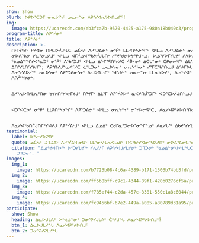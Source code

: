 ```yaml
---
show: Show
blurb: ᐅᑭᐅᕐᑕᑐᒥ ᓂᕆᔭᑦᓭᑦ ᓄᓇᓕᓐᓂ ᐱᕈᕐᓯᐊᕆᔭᐅᑎᓗᒋᑦ!
img:
  image: https://ucarecdn.com/eb3fca7b-9570-4425-a175-980a18b040c3/program_growing_gallery_hero_hu442f92c194b8366c6d17f195c98b3046_7444961_1000x600_fit_q75_box.jpg
program-title: ᐱᕈᕐᓰᓃᑦ
title: ᐱᕈᕐᓰᓃᑦ
description: >-
  ᑎᒻᒥᔫᒃᑯᑦ ᑭᓯᐊᓂ ᑎᑭᑕᐅᓲᒍᒻᒪᑕ ᓄᑖᔦᑦ ᐱᕈᕐᑐᕕᓃᑦ ᓂᖀᑦ ᒪᒪᕈᑎᑦᓴᔭᖏᑦ ᐊᒻᒪᓗ ᐱᕈᕐᑐᕕᓃᑦ ᓂᕆᔭᑦᓭᑦ ᓄᖑᓐᓂᐅᔭᓲᑦ
  ᓂᐅᕕᕐᕕᓂ ᓯᓚᕐᓂᓗᒻᒧᑦ ᐊᒻᒪᓗ ᐊᒥᓲᓗᐊᕐᖃᔭᓲᒍᒐᑎᒃ ᓱᑦᔪᖑᓂᐅᔭᕿᒧᓪᓗ. ᐅᓄᕐᓯᐅᒥᓯᒪᔪᑦ ᐱᔭᐅᒍᓐᓇᓗᑎᒃ ᓄᑖᔦᑦ
  ᖃᓄᐃᖕᖏᓯᐊᕐᓇᑐᑦ ᓂᖀᑦ ᐱᖃᕐᑐᒍᑦ ᐊᒻᒪᓗ ᐃᖏᕐᕋᑎᑦᓯᓱᑕ 40-ᓂᒃ ᐃᑕᒐᓐᓂᒃ ᑕᑭᓂᓕᒻᒥᒃ ᐃᒪᕐᒧᑦ ᐱᕈᑦᓯᐊᓂᒃ
  ᐃᑎᕐᓯᒪᑎᑦᓯᕕᒻᒥᒃ; ᐱᕈᕐᑎᓯᒍᓐᓇᐸᑦᓱᑕ ᓈᒻᒪᑐᓂᒃ ᓄᓇᐅᔭᓂᒃ ᓂᕆᔭᑦᓴᓂᒃ ᓯᕐᒥᑕᖃᕐᑎᓇᒍ ᐃᑦᔨᒥᐅᒐᓗᐊᖅ. ᐱᕈᕐᓰᕕᒃ
  ᐃᓂᕐᓯᕕᐅᓲᖅ ᓄᓇᐅᔭᓂᒃ ᐱᕈᕐᑐᕕᓂᕐᓂᒃ ᐃᓚᐅᑎᓗᒋᑦ ᖁᖑᓖᑦ ᓄᓇᓕᓐᓂ ᒪᒪᕆᔭᐅᔪᑦ, ᐃᓄᑦᔪᐊᑉ ᓄᓇᖓᓂ ᓇᐹᕐᑐᖃᖕᖏᑐᒥ
  ᐱᕈᓲᑦᓴᔭᓂᒃ.


  ᐃᓱᕐᕆᐅᑎᒻᒪᕆᑦᑎᓂ ᑲᔪᓯᑎᑦᓯᕙᒻᒥᔪᒍᑦ ᒥᑭᔪᒥᒃ ᐃᒪᕐᒥ ᐱᕈᕐᓰᕕᐅᑉ ᓇᐸᔪᑎᒎᕐᑐᒥᒃ ᐊᑐᕐᑕᐅᓲᒍᑎᓪᓗᒍ ᐃᓕᓐᓂᐊᑎᑦᓯᐅᑕᐅᑦᓱᓂ ᐱᓇᓱᐊᕈᑦᔨᐅᑎᑦᑎᓂᒃ. ᐃᒣᒍᓐᓇᐸᑦᓱᑕ, ᐃᒐᓛᒥ ᐱᕈᕐᓰᕕᒃ ᐊᒻᒪᓗ ᓯᓚᒦᑦᑐᖅ ᐸᕐᖄᓯᐅᕐᕕᒃ ᐆᑦᑐᕋᕈᓐᓇᐅᑎᒋᓕᕐᓱᒍ ᓯᕐᒥᒥ ᐱᕈᕐᓰᓂᕐᓂᒃ; ᐱᕈᕐᓯᐊᓴᓕᐅᕐᓯᒪᓕᕐᑐᒍᑦ ᖃᓄᐃᑦᑐᑐᐃᓐᓇᓂᒃ ᑐᒣᑐᓂᒃ ᐊᒻᒪᓗ garlic-ᓂᒃ, broccoli-ᓂᒃ ᐊᒻᒪᓗ ᓄᓂᕚᑦᓴᔭᓂᒃ.


  ᐊᑐᕐᐸᑕᕗᑦ ᓂᖀᑦ ᒪᒪᕈᑎᑦᓴᔭᖏᑦ ᐱᕈᕐᑐᕕᓃᑦ ᐊᒻᒪᓗ ᓂᕆᔭᑦᓭᑦ ᓂᕐᓯᐅᓕᕋᑦᑕ, ᐱᓇᓱᐊᕈᑦᔨᐅᑎᑦᑎᓂᓗ ᑲᔪᓯᑎᑦᓯᓱᑕ, ᓄᓇᓕᒥᐅᓄᑦ ᐃᓚᖓᓐᓂ ᐊᑭᓖᑎᓐᓇᒋᑦ ᐊᕕᖃᑎᒋᔭᐅᑎᕙᑦᓱᒋᑦ ᓂᕿᓕᐊᕗᑦ.


  ᐱᓇᓱᐊᖃᑎᒌᒍᑎᒋᑦᓯᐊᓱᒍ ᐱᕈᕐᓰᕕᒻᒧᑦ ᐊᒻᒪᓗ ᐃᓄᐃᑦ ᑕᑯᒥᓇᕐᑐᓕᐅᕐᓂᖏᓐᓄᑦ ᐱᓇᓱᒐᖅ ᐃᑲᔪᕐᓯᓯᒪᓕᕐᑐᖅ ᐅᕙᑦᑎᓂᒃ ᐅᓄᕐᓰᒋᐊᕐᓂᑎᒍᑦ ᐊᒻᒪᓗ ᐱᕙᓪᓕᐊᑎᑦᓯᒋᐊᕐᓂᑎᒍᑦ ᐱᕈᕐᓰᓂᕐᓄᐊᖓᔪᓂᒃ ᐱᒋᐊᕐᑎᓯᒍᑎᑦᓴᕗᑦ ᐱᑎᓪᓗᒋᑦ ᐊᒫᓕᐅᕐᓂᓄᑦ ᑎᑭᑦᓱᒋᑦ ᓯᕐᒥᓯᐊᓕᐅᕐᓃᑦ.
testimonial:
  label: ᐅᓐᓂᓯᐅᕈᑏᑦ
  quote: ᓄᑖᔦᑦ ᑐᒣᑐᐃᑦ ᐱᕈᕐᓰᕕᒻᒥᓂᑌᑦ ᒪᒪᕐᓂᓴᒻᒪᕆᐊᓗᐃᑦ ᑎᐸᖃᑦᓯᐊᓂᕐᓴᐅᓱᑎᒃ ᓂᐅᕕᕐᕕᓂᑕᕐᓂᑦ! ᒪᒪᕐᑐᕈᐊᕌᓗᐃᑦ!
  citation: "ᐃᓄᑦᔪᐊᒥᐅᖅ ᐆᑦᑐᓯᒪᔪᖅ ᓯᕆᕕᒻᒥ ᐱᕈᕐᓯᐊᒍᓯᒪᔪᓂᒃ ᑐᒣᑐᓂᒃ ᖃᓄᐃᓐᓂᓴᐅᒻᒪᖔᑕ ᓂᐅᕕᕐᕕᒥ ᓂᐅᕕᐊᒍᓯᒪᔪᓂ
    ᑐᒣᑐᓂᑦ. "
images:
  img_1:
    image: https://ucarecdn.com/b7723b08-4c6a-4389-b171-1503b74bb3fd/program_growing_gallery_1_hu1af59e974df4ed293a18e98e8f73b321_943225_0x600_resize_q75_box.jpg
  img_2:
    image: https://ucarecdn.com/ff5b8bff-c9c1-4344-89f1-420b0276cf5a/program_growing_gallery_2_hudf99d43a800392e17bee7f5a454e741c_10930504_0x600_resize_q75_box.jpg
  img_3:
    image: https://ucarecdn.com/f785ef44-c2da-457c-8381-550c1a8c6044/program_growing_gallery_3_huc2f4839b0119613093f78a4e376e64bc_2828567_600x600_fill_q75_box_smart1.jpg
  img_4:
    image: https://ucarecdn.com/fc9456bf-67e2-449a-a085-a80789d31a95/program_growing_gallery_4_hud8ab4d8df01a88c9502f4ef2c12529b3_832624_600x600_fill_q75_box_smart1.jpg
participate:
  show: Show
  heading: ᐃᓚᐅᒍᒪᕕᑦ ᐅᕝᕙᓘᓐᓃᑦ ᑐᓂᕐᕈᓯᒍᒪᕕᑦ ᑖᑦᓱᒧᖓ ᐱᓇᓱᐊᕈᑦᔨᐅᑎᒧᑦ?
  btn_1: ᐃᓚᐅᒍᒪᔪᖓ ᐱᓇᓱᐊᕈᑦᔨᐅᑎᒧᑦ
  btn_2: ᑐᓂᕐᕈᓯᕈᒪᔪᖓ
---
```


